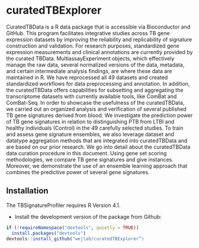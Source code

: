 # curatedTBExplorer
CuratedTBData is a R data package that is accessible via Bioconductor and GitHub. This program facilitates integrative studies across TB gene expression datasets by improving the reliability and replicability of signature construction and validation. For research purposes, standardized gene expression measurements and clinical annotations are currently provided by the curated TBData. MultiassayExperiment objects, which effectively manage the raw data, several normalized versions of the data, metadata, and certain intermediate analysis findings, are where these data are maintained in R. We have reprocessed all 49 datasets and created standardized workflows for data preprocessing and annotation. In addition, the curatedTBData offers capabilities for subsetting and aggregating the transcriptome datasets with currently available tools, like ComBat and ComBat-Seq. In order to showcase the usefulness of the curatedTBData, we carried out an organized analysis and verification of several published TB gene signatures derived from blood. We investigate the prediction power of TB gene signatures in relation to distinguishing PTB from LTBI and healthy individuals (Control) in the 49 carefully selected studies. To train and assess gene signature ensembles, we also leverage dataset and datatype aggregation methods that are integrated into curatedTBData and are based on our prior research. We go into detail about the curatedTBData data curation procedure in this document. Using gene set scoring methodologies, we compare TB gene signatures and give instances. Moreover, we demonstrate the use of an ensemble learning approach that combines the predictive power of several gene signatures.

## Installation

The TBSignatureProfiler requires R Version 4.1.

* Install the development version of the package from Github:

``` r
if (!requireNamespace("devtools", quietly = TRUE))
  install.packages("devtools")
devtools::install_github("wejlab/curatedTBExplorer”)
```
